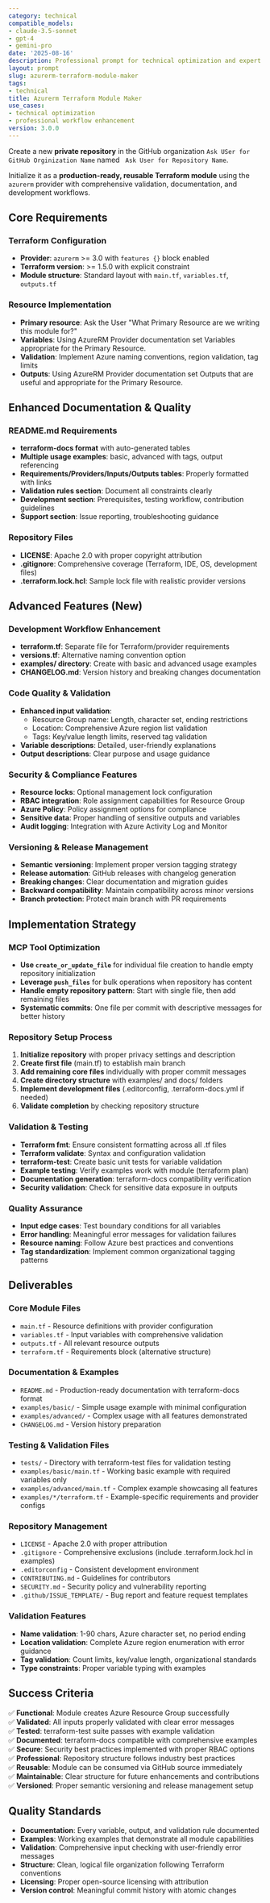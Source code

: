 ```yaml
---
category: technical
compatible_models:
- claude-3.5-sonnet
- gpt-4
- gemini-pro
date: '2025-08-16'
description: Professional prompt for technical optimization and expert consultation
layout: prompt
slug: azurerm-terraform-module-maker
tags:
- technical
title: Azurerm Terraform Module Maker
use_cases:
- technical optimization
- professional workflow enhancement
version: 3.0.0
---
```


Create a new **private repository** in the GitHub organization `Ask USer for GitHub Orginization Name` named ` Ask User for Repository Name`.

Initialize it as a **production-ready, reusable Terraform module** using the `azurerm` provider with comprehensive validation, documentation, and development workflows.

## Core Requirements

### Terraform Configuration

- **Provider**: `azurerm` >= 3.0 with `features {}` block enabled
- **Terraform version**: >= 1.5.0 with explicit constraint
- **Module structure**: Standard layout with `main.tf`, `variables.tf`, `outputs.tf`

### Resource Implementation

- **Primary resource**: Ask the User "What Primary Resource are we writing this module for?"
- **Variables**: Using AzureRM Provider documentation set Variables appropriate for the Primary Resource.
- **Validation**: Implement Azure naming conventions, region validation, tag limits
- **Outputs**: Using AzureRM Provider documentation set Outputs that are useful and appropriate for the Primary Resource.

## Enhanced Documentation & Quality

### README.md Requirements

- **terraform-docs format** with auto-generated tables
- **Multiple usage examples**: basic, advanced with tags, output referencing
- **Requirements/Providers/Inputs/Outputs tables**: Properly formatted with links
- **Validation rules section**: Document all constraints clearly
- **Development section**: Prerequisites, testing workflow, contribution guidelines
- **Support section**: Issue reporting, troubleshooting guidance

### Repository Files

- **LICENSE**: Apache 2.0 with proper copyright attribution
- **.gitignore**: Comprehensive coverage (Terraform, IDE, OS, development files)
- **.terraform.lock.hcl**: Sample lock file with realistic provider versions

## Advanced Features (New)

### Development Workflow Enhancement

- **terraform.tf**: Separate file for Terraform/provider requirements
- **versions.tf**: Alternative naming convention option
- **examples/ directory**: Create with basic and advanced usage examples
- **CHANGELOG.md**: Version history and breaking changes documentation

### Code Quality & Validation

- **Enhanced input validation**:
  - Resource Group name: Length, character set, ending restrictions
  - Location: Comprehensive Azure region list validation
  - Tags: Key/value length limits, reserved tag validation
- **Variable descriptions**: Detailed, user-friendly explanations
- **Output descriptions**: Clear purpose and usage guidance

### Security & Compliance Features

- **Resource locks**: Optional management lock configuration
- **RBAC integration**: Role assignment capabilities for Resource Group
- **Azure Policy**: Policy assignment options for compliance
- **Sensitive data**: Proper handling of sensitive outputs and variables
- **Audit logging**: Integration with Azure Activity Log and Monitor

### Versioning & Release Management

- **Semantic versioning**: Implement proper version tagging strategy
- **Release automation**: GitHub releases with changelog generation
- **Breaking changes**: Clear documentation and migration guides
- **Backward compatibility**: Maintain compatibility across minor versions
- **Branch protection**: Protect main branch with PR requirements

## Implementation Strategy

### MCP Tool Optimization

- **Use `create_or_update_file`** for individual file creation to handle empty repository initialization
- **Leverage `push_files`** for bulk operations when repository has content
- **Handle empty repository pattern**: Start with single file, then add remaining files
- **Systematic commits**: One file per commit with descriptive messages for better history

### Repository Setup Process

1. **Initialize repository** with proper privacy settings and description
2. **Create first file** (main.tf) to establish main branch
3. **Add remaining core files** individually with proper commit messages
4. **Create directory structure** with examples/ and docs/ folders
5. **Implement development files** (.editorconfig, .terraform-docs.yml if needed)
6. **Validate completion** by checking repository structure

### Validation & Testing

- **Terraform fmt**: Ensure consistent formatting across all .tf files
- **Terraform validate**: Syntax and configuration validation
- **terraform-test**: Create basic unit tests for variable validation
- **Example testing**: Verify examples work with module (terraform plan)
- **Documentation generation**: terraform-docs compatibility verification
- **Security validation**: Check for sensitive data exposure in outputs

### Quality Assurance

- **Input edge cases**: Test boundary conditions for all variables
- **Error handling**: Meaningful error messages for validation failures
- **Resource naming**: Follow Azure best practices and conventions
- **Tag standardization**: Implement common organizational tagging patterns

## Deliverables

### Core Module Files

- `main.tf` - Resource definitions with provider configuration
- `variables.tf` - Input variables with comprehensive validation
- `outputs.tf` - All relevant resource outputs
- `terraform.tf` - Requirements block (alternative structure)

### Documentation & Examples

- `README.md` - Production-ready documentation with terraform-docs format
- `examples/basic/` - Simple usage example with minimal configuration
- `examples/advanced/` - Complex usage with all features demonstrated
- `CHANGELOG.md` - Version history preparation

### Testing & Validation Files

- `tests/` - Directory with terraform-test files for validation testing
- `examples/basic/main.tf` - Working basic example with required variables only
- `examples/advanced/main.tf` - Complex example showcasing all features
- `examples/*/terraform.tf` - Example-specific requirements and provider configs

### Repository Management

- `LICENSE` - Apache 2.0 with proper attribution
- `.gitignore` - Comprehensive exclusions (include .terraform.lock.hcl in examples)
- `.editorconfig` - Consistent development environment
- `CONTRIBUTING.md` - Guidelines for contributors
- `SECURITY.md` - Security policy and vulnerability reporting
- `.github/ISSUE_TEMPLATE/` - Bug report and feature request templates

### Validation Features

- **Name validation**: 1-90 chars, Azure character set, no period ending
- **Location validation**: Complete Azure region enumeration with error guidance
- **Tag validation**: Count limits, key/value length, organizational standards
- **Type constraints**: Proper variable typing with examples

## Success Criteria

✅ **Functional**: Module creates Azure Resource Group successfully  
✅ **Validated**: All inputs properly validated with clear error messages  
✅ **Tested**: terraform-test suite passes with example validation  
✅ **Documented**: terraform-docs compatible with comprehensive examples  
✅ **Secure**: Security best practices implemented with proper RBAC options  
✅ **Professional**: Repository structure follows industry best practices  
✅ **Reusable**: Module can be consumed via GitHub source immediately  
✅ **Maintainable**: Clear structure for future enhancements and contributions  
✅ **Versioned**: Proper semantic versioning and release management setup

## Quality Standards

- **Documentation**: Every variable, output, and validation rule documented
- **Examples**: Working examples that demonstrate all module capabilities
- **Validation**: Comprehensive input checking with user-friendly error messages
- **Structure**: Clean, logical file organization following Terraform conventions
- **Licensing**: Proper open-source licensing with attribution
- **Version control**: Meaningful commit history with atomic changes
